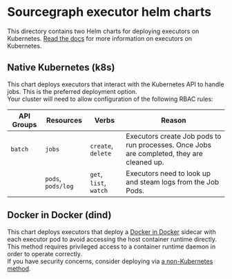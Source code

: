 # Sourcegraph executor helm charts

This directory contains two Helm charts for deploying executors on Kubernetes. [Read the docs](https://docs.sourcegraph.com/admin/executors/deploy_executors_kubernetes) for more information on executors on Kubernetes.

## Native Kubernetes (k8s)
This chart deploys executors that interact with the Kubernetes API to handle jobs. This is the preferred deployment option.  
Your cluster will need to allow configuration of the following RBAC rules:

| API Groups | Resources          | Verbs                     | Reason                                                                                    |
|------------|--------------------|---------------------------|-------------------------------------------------------------------------------------------|
| `batch`    | `jobs`             | `create`, `delete`        | Executors create Job pods to run processes. Once Jobs are completed, they are cleaned up. |
|            | `pods`, `pods/log` | `get`, `list`, `watch`    | Executors need to look up and steam logs from the Job Pods.                               |

## Docker in Docker (dind)
This chart deploys executors that deploy a [Docker in Docker](https://www.docker.com/blog/docker-can-now-run-within-docker/) sidecar with each executor pod to avoid accessing the host container runtime directly. This method requires privileged access to a container runtime daemon in order to operate correctly.  
If you have security concerns, consider deploying via [a non-Kubernetes method](https://docs.sourcegraph.com/admin/executors).

